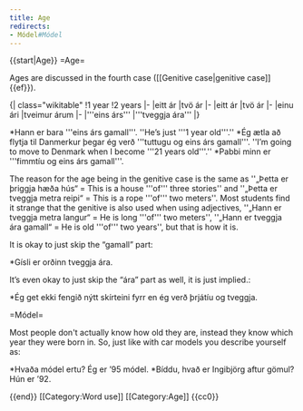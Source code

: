 ```yaml
---
title: Age
redirects:
- Módel#Módel
---
```


<level a1/>
{{start|Age}}
=Age=

Ages are discussed in the fourth case ([[Genitive case|genitive case]] {{ef}}).

{| class="wikitable"
!1 year
!2 years
|-
|eitt ár
|tvö ár
|-
|eitt ár
|tvö ár
|-
|einu ári
|tveimur árum
|-
|'''eins árs'''
|'''tveggja ára'''
|}

*Hann er bara '''eins árs gamall'''. ''He’s just '''1 year old'''.''
*Ég ætla að flytja til Danmerkur þegar ég verð '''tuttugu og eins árs gamall'''. ''I’m going to move to Denmark when I become '''21 years old'''.''
*Pabbi minn er '''fimmtíu og eins árs gamall'''.

The reason for the age being in the genitive case is the same as ''„Þetta er þriggja hæða hús“ = This is a house '''of''' three stories'' and ''„Þetta er tveggja metra reipi“ = This is a rope '''of''' two meters''. Most students find it strange that the genitive is also used when using adjectives, ''„Hann er tveggja metra langur“ = He is long '''of''' two meters'', ''„Hann er tveggja ára gamall“ = He is old '''of''' two years'', but that is how it is.

It is okay to just skip the “gamall” part:

*Gísli er orðinn tveggja ára.

It’s even okay to just skip the “ára” part as well, it is just implied.:

*Ég get ekki fengið nýtt skírteini fyrr en ég verð þrjátíu og tveggja.

=Módel=

Most people don't actually know how old they are, instead they know which year they were born in. So, just like with car models you describe yourself as:

*Hvaða módel ertu? Ég er ’95 módel.
*Bíddu, hvað er Ingibjörg aftur gömul? Hún er ’92.

{{end}}
[[Category:Word use]]
[[Category:Age]]
<noinclude>{{cc0}}</noinclude>